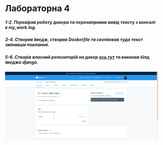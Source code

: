 # Лабораторна 4

##### 1-2. Перевірив роботу докера та перенаправив вивід тексту з консолі в my_work.log.
##### 3-4. Створив Імедж, створив Dockerfile та скопіював туда текст змінивши поилання.
##### 5-6. Створів власний репозиторій на докер [ось тут](https://hub.docker.com/r/hrytsyk/lab4_repos/tags) та виконав білд імеджа django.
![image alert](img/5-6.png)


